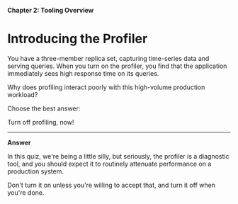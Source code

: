 **Chapter 2: Tooling Overview**

# Introducing the Profiler

You have a three-member replica set, capturing time-series data and serving queries. When you turn on the profiler, you find that the application immediately sees high response time on its queries.

Why does profiling interact poorly with this high-volume production workload?

Choose the best answer:

Turn off profiling, now!

____

**Answer**

In this quiz, we're being a little silly, but seriously, the profiler is a diagnostic tool, and you should expect it to routinely attenuate performance on a production system.

Don't turn it on unless you're willing to accept that, and turn it off when you're done.

